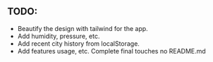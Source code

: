 ## TODO:
- Beautify the design with tailwind for the app. 
- Add humidity, pressure, etc.
- Add recent city history from localStorage.
- Add features usage, etc. Complete final touches no README.md

